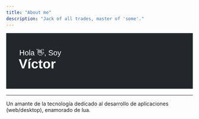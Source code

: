 ```yaml
---
title: "About me"
description: "Jack of all trades, master of 'some'."
---
```


![Header](https://github.com/diazvictor/diazvictor/blob/main/header.png?raw=true)

---

Un amante de la tecnología dedicado al desarrollo de aplicaciones (web/desktop), enamorado de lua.
